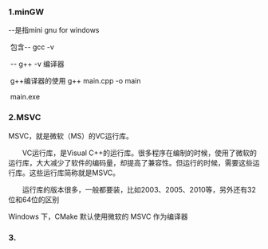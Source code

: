 

### 1.minGW

--是指mini gnu for windows

​			包含-- gcc -v

​			-- g++ -v  编译器

​			g++编译器的使用	g++ main.cpp -o main

​				main.exe

### 2.MSVC 

MSVC，就是微软（MS）的VC运行库。

 

　　VC运行库，是Visual C++的运行库。很多程序在编制的时候，使用了微软的运行库，大大减少了软件的编码量，却提高了兼容性。但运行的时候，需要这些运行库。这些运行库简称就是MSVC。

　　运行库的版本很多，一般都要装，比如2003、2005、2010等，另外还有32位和64位的区别


Windows 下，CMake 默认使用微软的 MSVC 作为编译器

### 3.